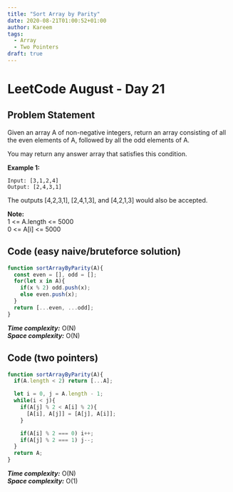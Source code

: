 ```yaml
---
title: "Sort Array by Parity"
date: 2020-08-21T01:00:52+01:00
author: Kareem
tags:
  - Array
  - Two Pointers
draft: true
---
```


<!-- LeetCode month and day here -->
# LeetCode August - Day 21

## Problem Statement

Given an array A of non-negative integers, return an array consisting of all the even elements of A, followed by all the odd elements of A.

You may return any answer array that satisfies this condition. 

**Example 1:**
```
Input: [3,1,2,4]
Output: [2,4,3,1]
```
The outputs [4,2,3,1], [2,4,1,3], and [4,2,1,3] would also be accepted. 

**Note:**\
1 <= A.length <= 5000\
0 <= A[i] <= 5000

## Code (easy naive/bruteforce solution)
```js
function sortArrayByParity(A){
  const even = [], odd = [];
  for(let x in A){
    if(x % 2) odd.push(x);
    else even.push(x);
  }
  return [...even, ...odd];
}
```
**_Time complexity:_** O(N)\
**_Space complexity:_** O(N)

## Code (two pointers)
```js
function sortArrayByParity(A){
  if(A.length < 2) return [...A];

  let i = 0, j = A.length - 1;
  while(i < j){
    if(A[j] % 2 < A[i] % 2){
      [A[i], A[j]] = [A[j], A[i]];
    }

    if(A[i] % 2 === 0) i++;
    if(A[j] % 2 === 1) j--;
  }
  return A;
}
```
**_Time complexity:_** O(N)\
**_Space complexity:_** O(1)
